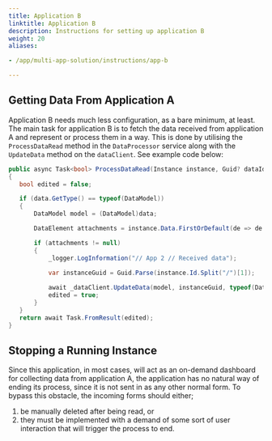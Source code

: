 ```yaml
---
title: Application B
linktitle: Application B
description: Instructions for setting up application B
weight: 20
aliases:

- /app/multi-app-solution/instructions/app-b

---
```


## Getting Data From Application A

Application B needs much less configuration, as a
bare minimum, at least. The main task
for application B is to fetch the data received
from application A and represent or process them in a way.
This is done by utilising the `ProcessDataRead` method in
the `DataProcessor` service along with the `UpdateData`
method on the `dataClient`. See example code below:

```csharp
public async Task<bool> ProcessDataRead(Instance instance, Guid? dataId, object data)
{
   bool edited = false;

   if (data.GetType() == typeof(DataModel))
   {
       DataModel model = (DataModel)data;

       DataElement attachments = instance.Data.FirstOrDefault(de => de.DataType == "vedlegg");

       if (attachments != null)
       {
           _logger.LogInformation("// App 2 // Received data");

           var instanceGuid = Guid.Parse(instance.Id.Split("/")[1]);
          
           await _dataClient.UpdateData(model, instanceGuid, typeof(DataModel), instance.Org, instance.AppId, int.Parse(instance.InstanceOwner.PartyId), Guid.Parse(instance.Data.Where(de => de.DataType == "datamodel").First().Id));
           edited = true;
       }
   }
   return await Task.FromResult(edited);
}
```

## Stopping a Running Instance

Since this application, in most cases, will act as
an on-demand dashboard for collecting data from
application A, the application has no natural way of ending its
process, since it is not sent in as any other normal form.
To bypass this obstacle, the incoming forms should either;

1. be manually deleted after being read, or
2. they must be implemented with a demand of some sort of
   user interaction
   that will trigger the process to end. 